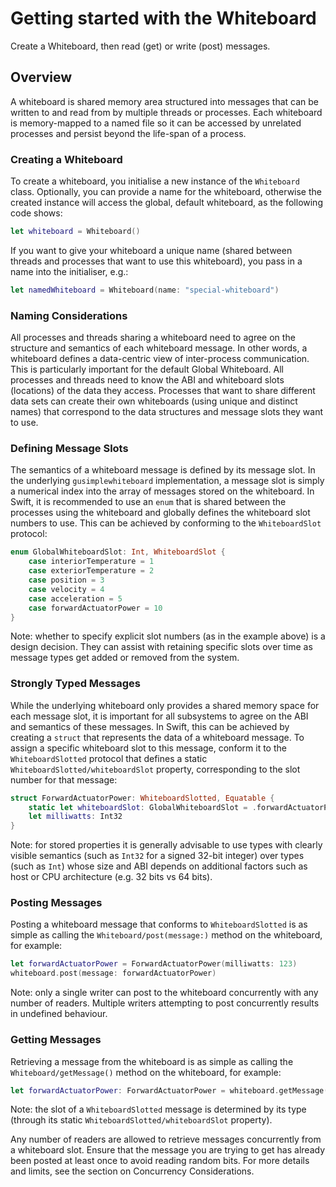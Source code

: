 # Getting started with the Whiteboard

Create a Whiteboard, then read (get) or write (post) messages.

## Overview

A whiteboard is shared memory area structured into messages that can be written to and read from by multiple threads or processes.  Each whiteboard is memory-mapped to a named file so it can be accessed by unrelated processes and persist beyond the life-span of a process.

### Creating a Whiteboard

To create a whiteboard, you initialise a new instance of the ``Whiteboard`` class.  Optionally, you can provide a name for the whiteboard, otherwise the created instance will access the global, default whiteboard, as the following code shows:

```swift
let whiteboard = Whiteboard()
```

If you want to give your whiteboard a unique name (shared between threads and processes that want to use this whiteboard), you pass in a name into the initialiser, e.g.:

```swift
let namedWhiteboard = Whiteboard(name: "special-whiteboard")
```

### Naming Considerations

All processes and threads sharing a whiteboard need to agree on the structure and semantics of each whiteboard message.  In other words, a whiteboard defines a data-centric view of inter-process communication.  This is particularly important for the default Global Whiteboard.  All processes and threads need to know the ABI and whiteboard slots (locations) of the data they access.  Processes that want to share different data sets can create their own whiteboards (using unique and distinct names) that correspond to the data structures and message slots they want to use.

### Defining Message Slots

The semantics of a whiteboard message is defined by its message slot.  In the underlying `gusimplewhiteboard` implementation, a message slot is simply a numerical index into the array of messages stored on the whiteboard.  In Swift, it is recommended to use an `enum` that is shared between the processes using the whiteboard and globally defines the whiteboard slot numbers to use.  This can be achieved by conforming to the ``WhiteboardSlot`` protocol:

```swift
enum GlobalWhiteboardSlot: Int, WhiteboardSlot {
    case interiorTemperature = 1
    case exteriorTemperature = 2
    case position = 3
    case velocity = 4
    case acceleration = 5
    case forwardActuatorPower = 10
}
```
Note: whether to specify explicit slot numbers (as in the example above) is a design decision.  They can assist with retaining specific slots over time as message types get added or removed from the system.

### Strongly Typed Messages

While the underlying whiteboard only provides a shared memory space for each message slot, it is important for all subsystems to agree on the ABI and semantics of these messages.  In Swift, this can be achieved by creating a `struct` that represents the data of a whiteboard message.  To assign a specific whiteboard slot to this message, conform it to the ``WhiteboardSlotted`` protocol that defines a static ``WhiteboardSlotted/whiteboardSlot`` property, corresponding to the slot number for that message:

```swift
struct ForwardActuatorPower: WhiteboardSlotted, Equatable {
    static let whiteboardSlot: GlobalWhiteboardSlot = .forwardActuatorPower
    let milliwatts: Int32
}
```
Note: for stored properties it is generally advisable to use types with clearly visible semantics (such as ``Int32`` for a signed 32-bit integer) over types (such as `Int`) whose size and ABI depends on additional factors such as host or CPU architecture (e.g. 32 bits vs 64 bits).

### Posting Messages

Posting a whiteboard message that conforms to ``WhiteboardSlotted`` is as simple as calling the ``Whiteboard/post(message:)`` method on the whiteboard, for example:

```swift
let forwardActuatorPower = ForwardActuatorPower(milliwatts: 123)
whiteboard.post(message: forwardActuatorPower)
```
Note: only a single writer can post to the whiteboard concurrently with any number of readers.  Multiple writers attempting to post concurrently results in undefined behaviour.

### Getting Messages

Retrieving a message from the whiteboard is as simple as calling the ``Whiteboard/getMessage()`` method on the whiteboard, for example:

```swift
let forwardActuatorPower: ForwardActuatorPower = whiteboard.getMessage()
```
Note: the slot of a ``WhiteboardSlotted`` message is determined by its type (through its static ``WhiteboardSlotted/whiteboardSlot`` property).

Any number of readers are allowed to retrieve messages concurrently from a whiteboard slot.  Ensure that the message you are trying to get has already been posted at least once to avoid reading random bits.  For more details and limits, see the section on Concurrency Considerations.